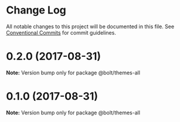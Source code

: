 # Change Log

All notable changes to this project will be documented in this file.
See [Conventional Commits](https://conventionalcommits.org) for commit guidelines.

<a name="0.2.0"></a>
# 0.2.0 (2017-08-31)




**Note:** Version bump only for package @bolt/themes-all

<a name="0.1.0"></a>
# 0.1.0 (2017-08-31)




**Note:** Version bump only for package @bolt/themes-all
